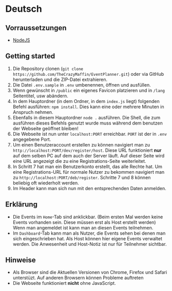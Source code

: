 # Deutsch
## Vorraussetzungen
- [NodeJS](https://nodejs.org/)
## Getting started
1. Die Repository clonen (`git clone https://github.com/TheCrazyMaffin/EventPlanner.git`) oder via GitHub herunterladen und die ZIP-Datei extrahieren.
2. Die Datei `.env.sample` in `.env` umbenennen, öffnen und ausfüllen.
3. Wenn gewünscht in `/public` ein eigenes Favicon platzieren und in `/lang` Seitentitel, usw abändern.
4. In dem Hauptordner (in dem Ordner, in dem `index.js` liegt) folgenden Befehl ausführen: `npm install`. Dies kann eine oder mehrere Minuten in Anspruch nehmen.
5. Ebenfalls in diesem Hauptordner `node .` ausführen. Die Shell, die zum ausführen dieses Befehls genutzt wurde muss während dem benutzen der Webseite geöffnet bleiben!
6. Die Webseite ist nun unter `localhost:PORT` erreichbar. `PORT` ist der in `.env` angegebene Port.
7. Um einen Benutzeraccount erstellen zu können navigiert man zu `http://localhost:PORT/dev/register/host`. Diese URL funktioniert **nur** auf dem selben PC auf dem auch der Server läuft. Auf dieser Seite wird eine URL angezeigt die zu eine Registrations-Seite weiterleitet.
8. In Schritt 7 hat man ein Benutzerkonto erstellt, das alle Rechte hat. Um eine Registrations-URL für normale Nutzer zu bekommen navigiert man zu `http://localhost:PORT/deb/register`. Schritte 7 und 8 können beliebig oft wiederholt werden.
9. Im Header kann man sich nun mit den entsprechenden Daten anmelden.

## Erklärung
- Die Events im `Home`-Tab sind anklickbar. (Beim ersten Mal werden keine Events vorhanden sein. Diese müssen erst als Host erstellt werden) Wenn man angemeldet ist kann man an diesen Events teilnehmen.
- Im `Dashboard`-Tab kann man als Nutzer, die Events sehen bei denen man sich eingeschrieben hat. Als Host können hier eigene Events verwaltet werden. Die Anwesenheit und Host-Notiz ist nur für Teilnehmer sichtbar.


## Hinweise
- Als Browser sind die Aktuellen Versionen von Chrome, Firefox und Safari unterstüzt. Auf anderen Browsern können Probleme auftreten
- Die Webseite funktioniert **nicht** ohne JavaScript.